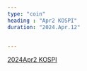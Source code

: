 ```yaml
---
type: "coin"
heading : "Apr2 KOSPI"
duration: "2024.Apr.12"


---
```

 


[2024Apr2 KOSPI](/todo/images/Document2024Apr2-KOSPI.pdf)

